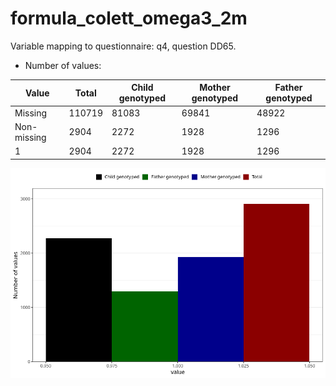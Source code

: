# formula_colett_omega3_2m
Variable mapping to questionnaire: q4, question DD65.
- Number of values:

| Value | Total | Child genotyped | Mother genotyped | Father genotyped |
| ----- | ----- | --------------- | ---------------- | ---------------- |
| Missing | 110719 | 81083 | 69841 | 48922 |
| Non-missing | 2904 | 2272 | 1928 | 1296 |
| 1 | 2904 | 2272 | 1928 | 1296 |



![](formula_colett_omega3_2m_n.png)



